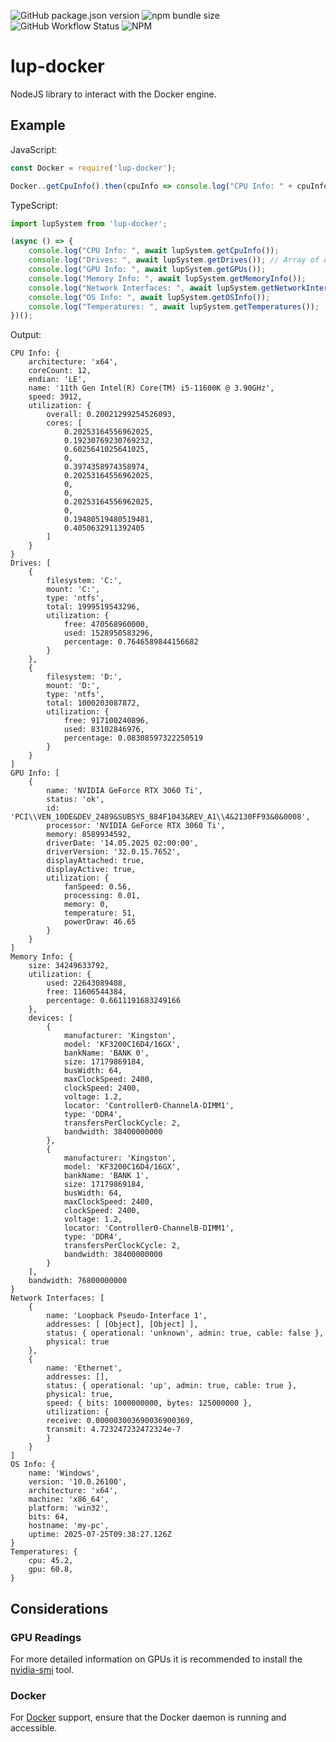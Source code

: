 ![GitHub package.json version](https://img.shields.io/github/package-json/v/LupCode/node-lup-docker)
![npm bundle size](https://img.shields.io/bundlephobia/min/lup-docker)
![GitHub Workflow Status](https://img.shields.io/github/actions/workflow/status/LupCode/node-lup-docker/on-push.yml?branch=main)
![NPM](https://img.shields.io/npm/l/lup-docker)

# lup-docker
NodeJS library to interact with the Docker engine.

## Example

JavaScript:
```javascript
const Docker = require('lup-docker');

Docker..getCpuInfo().then(cpuInfo => console.log("CPU Info: " + cpuInfo));
```

TypeScript:
```typescript
import lupSystem from 'lup-docker';

(async () => {
    console.log("CPU Info: ", await lupSystem.getCpuInfo());
    console.log("Drives: ", await lupSystem.getDrives()); // Array of drive objects
    console.log("GPU Info: ", await lupSystem.getGPUs());
    console.log("Memory Info: ", await lupSystem.getMemoryInfo());
    console.log("Network Interfaces: ", await lupSystem.getNetworkInterfaces());
    console.log("OS Info: ", await lupSystem.getOSInfo());
    console.log("Temperatures: ", await lupSystem.getTemperatures());
})();
```

Output:
```
CPU Info: {
    architecture: 'x64',
    coreCount: 12,
    endian: 'LE',
    name: '11th Gen Intel(R) Core(TM) i5-11600K @ 3.90GHz',
    speed: 3912,
    utilization: {
        overall: 0.20021299254526093,
        cores: [
            0.20253164556962025,
            0.19230769230769232,
            0.6025641025641025,
            0,
            0.3974358974358974,
            0.20253164556962025,
            0,
            0,
            0.20253164556962025,
            0,
            0.19480519480519481,
            0.4050632911392405
        ]
    }
}
Drives: [
    {
        filesystem: 'C:',
        mount: 'C:',
        type: 'ntfs',
        total: 1999519543296,
        utilization: {
            free: 470568960000,
            used: 1528950583296,
            percentage: 0.7646589844156682
        }
    },
    {
        filesystem: 'D:',
        mount: 'D:',
        type: 'ntfs',
        total: 1000203087872,
        utilization: {
            free: 917100240896,
            used: 83102846976,
            percentage: 0.08308597322250519
        }
    }
]
GPU Info: [
    {
        name: 'NVIDIA GeForce RTX 3060 Ti',
        status: 'ok',
        id: 'PCI\\VEN_10DE&DEV_2489&SUBSYS_884F1043&REV_A1\\4&2130FF93&0&0008',
        processor: 'NVIDIA GeForce RTX 3060 Ti',
        memory: 8589934592,
        driverDate: '14.05.2025 02:00:00',
        driverVersion: '32.0.15.7652',
        displayAttached: true,
        displayActive: true,
        utilization: {
            fanSpeed: 0.56,
            processing: 0.01,
            memory: 0,
            temperature: 51,
            powerDraw: 46.65
        }
    }
]
Memory Info: {
    size: 34249633792,
    utilization: {
        used: 22643089408,
        free: 11606544384,
        percentage: 0.6611191683249166
    },
    devices: [
        {
            manufacturer: 'Kingston',
            model: 'KF3200C16D4/16GX',
            bankName: 'BANK 0',
            size: 17179869184,
            busWidth: 64,
            maxClockSpeed: 2400,
            clockSpeed: 2400,
            voltage: 1.2,
            locator: 'Controller0-ChannelA-DIMM1',
            type: 'DDR4',
            transfersPerClockCycle: 2,
            bandwidth: 38400000000
        },
        {
            manufacturer: 'Kingston',
            model: 'KF3200C16D4/16GX',
            bankName: 'BANK 1',
            size: 17179869184,
            busWidth: 64,
            maxClockSpeed: 2400,
            clockSpeed: 2400,
            voltage: 1.2,
            locator: 'Controller0-ChannelB-DIMM1',
            type: 'DDR4',
            transfersPerClockCycle: 2,
            bandwidth: 38400000000
        }
    ],
    bandwidth: 76800000000
}
Network Interfaces: [
    {
        name: 'Loopback Pseudo-Interface 1',
        addresses: [ [Object], [Object] ],
        status: { operational: 'unknown', admin: true, cable: false },
        physical: true
    },
    {
        name: 'Ethernet',
        addresses: [],
        status: { operational: 'up', admin: true, cable: true },
        physical: true,
        speed: { bits: 1000000000, bytes: 125000000 },
        utilization: {
        receive: 0.000003003690036900369,
        transmit: 4.723247232472324e-7
        }
    }
]
OS Info: {
    name: 'Windows',
    version: '10.0.26100',
    architecture: 'x64',
    machine: 'x86_64',
    platform: 'win32',
    bits: 64,
    hostname: 'my-pc',
    uptime: 2025-07-25T09:38:27.126Z
}
Temperatures: {
    cpu: 45.2,
    gpu: 60.8,
}
```


## Considerations

### GPU Readings
For more detailed information on GPUs it is recommended to 
install the [nvidia-smi](https://developer.nvidia.com/nvidia-system-management-interface) tool.

### Docker
For [Docker](https://www.docker.com/) support, ensure that the Docker daemon is running and accessible.